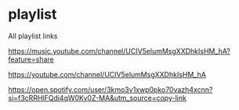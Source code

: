# playlist
All playlist links

https://music.youtube.com/channel/UCIV5elumMsgXXDhkIsHM_hA?feature=share

https://youtube.com/channel/UCIV5elumMsgXXDhkIsHM_hA


https://open.spotify.com/user/3kmo3v1xwp0pko70vazh4xcnn?si=f3cRRHlFQdi4qW0Ky0Z-MA&utm_source=copy-link
